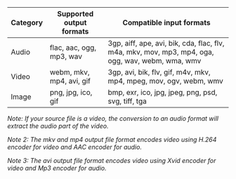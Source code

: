 Category 	| Supported output formats	| Compatible input formats
----------------|-------------------------------|----------------------------------------------------------------------------
 Audio		| flac, aac, ogg, mp3, wav	| 3gp, aiff, ape, avi, bik, cda, flac, flv, m4a, mkv, mov, mp3, mp4, oga, ogg, wav, webm, wma, wmv
 Video		| webm, mkv, mp4, avi, gif	| 3gp, avi, bik, flv, gif, m4v, mkv, mp4, mpeg, mov, ogv, webm, wmv
 Image		| png, jpg, ico, gif		| bmp, exr, ico, jpg, jpeg, png, psd, svg, tiff, tga

*Note: If your source file is a video, the conversion to an audio format will extract the audio part of the video.*

*Note 2: The mkv and mp4 output file format encodes video using H.264 encoder for video and AAC encoder for audio.*

*Note 3: The avi output file format encodes video using Xvid encoder for video and Mp3 encoder for audio.*